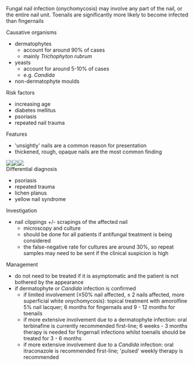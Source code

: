 Fungal nail infection (onychomycosis) may involve any part of the nail, or the entire nail unit. Toenails are significantly more likely to become infected than fingernails  
  
Causative organisms  
* dermatophytes
	+ account for around 90% of cases
	+ mainly *Trichophyton rubrum*
* yeasts
	+ account for around 5\-10% of cases
	+ e.g. *Candida*
* non\-dermatophyte moulds

  
Risk factors  
* increasing age
* diabetes mellitus
* psoriasis
* repeated nail trauma

  
Features  
* 'unsightly' nails are a common reason for presentation
* thickened, rough, opaque nails are the most common finding

  
[![](https://d32xxyeh8kfs8k.cloudfront.net/images_Passmedicine/pdd959.jpg)](https://d32xxyeh8kfs8k.cloudfront.net/images_Passmedicine/pdd959b.jpg)[![](https://d32xxyeh8kfs8k.cloudfront.net/images_Passmedicine/img009.jpg)](https://d32xxyeh8kfs8k.cloudfront.net/images_Passmedicine/img009b.jpg)[![](https://d32xxyeh8kfs8k.cloudfront.net/images_Passmedicine/pdd960.jpg)](https://d32xxyeh8kfs8k.cloudfront.net/images_Passmedicine/pdd960b.jpg)  
Differential diagnosis  
* psoriasis
* repeated trauma
* lichen planus
* yellow nail syndrome

  
Investigation  
* nail clippings \+/\- scrapings of the affected nail
	+ microscopy and culture
	+ should be done for all patients if antifungal treatment is being considered
	+ the false\-negative rate for cultures are around 30%, so repeat samples may need to be sent if the clinical suspicion is high

  
Management  
* do not need to be treated if it is asymptomatic and the patient is not bothered by the appearance
* if dermatophyte or *Candida* infection is confirmed
	+ if limited involvement (≤50% nail affected, ≤ 2 nails affected, more superficial white onychomycosis): topical treatment with amorolfine 5% nail lacquer; 6 months for fingernails and 9 \- 12 months for toenails
	+ if more extensive involvement due to a dermatophyte infection: oral terbinafine is currently recommended first\-line; 6 weeks \- 3 months therapy is needed for fingernail infections whilst toenails should be treated for 3 \- 6 months
	+ if more extensive involvement due to a *Candida* infection: oral itraconazole is recommended first\-line; 'pulsed' weekly therapy is recommended
